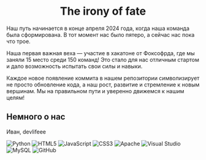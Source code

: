 <h1  align="center"> The irony of fate </h1>
<p> Наш путь начинается в конце апреля 2024 года, когда наша команда была сформирована. В тот момент нас было пятеро, а сейчас нас пока что трое. 

Наша первая важная веха — участие в хакатоне от Фоксофрда, где мы заняли 15 место среди 150 команд! Это стало для нас отличным стартом и дало возможность испытать свои силы и навыки.

Каждое новое появление коммита в нашем репозитории символизирует не просто обновление кода, а наш рост, развитие и стремление к новым вершинам. Мы на правильном пути и уверенно движемся к нашим целям! </p>

<h2> Немного о нас </h2>
Иван, devlifeee

![Python](https://img.shields.io/badge/python-3670A0?style=for-the-badge&logo=python&logoColor=ffdd54)
![HTML5](https://img.shields.io/badge/html5-%23E34F26.svg?style=for-the-badge&logo=html5&logoColor=white)
![JavaScript](https://img.shields.io/badge/javascript-%23323330.svg?style=for-the-badge&logo=javascript&logoColor=%23F7DF1E)
![CSS3](https://img.shields.io/badge/css3-%231572B6.svg?style=for-the-badge&logo=css3&logoColor=white)
![Apache](https://img.shields.io/badge/apache-%23D42029.svg?style=for-the-badge&logo=apache&logoColor=white)
![Visual Studio](https://img.shields.io/badge/Visual%20Studio-5C2D91.svg?style=for-the-badge&logo=visual-studio&logoColor=white)
![MySQL](https://img.shields.io/badge/mysql-4479A1.svg?style=for-the-badge&logo=mysql&logoColor=white)
![GitHub](https://img.shields.io/badge/github-%23121011.svg?style=for-the-badge&logo=github&logoColor=white)

